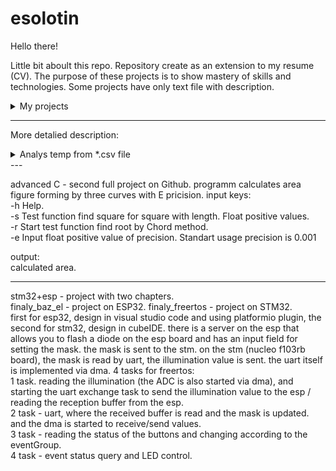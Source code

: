 # esolotin
Hello there!

Little bit aboult this repo.
Repository create as an extension to my resume (CV).
The purpose of these projects is to show mastery of skills and technologies.
Some projects have only text file with description.

<details>
<summary>My projects</summary>

| Num | Project name |
|-----:|-----------|
|     1| Analys temp from *.csv file |
|     2| Calculate area with E pricision |
|     3| LCD_gyro_ino       |
|     4| Сircuit-based rand generator  |
|     5| ESP32 + Gyro + TinyML  |
|     6| Home environment project  |

</details>

---

More detalied description:

<details>
<summary>Analys temp from *.csv file</summary>

folder: /analys_temp
first full C project on Github.   
include source files + makefile.  
programm can do base analityc for temperature array. value takes from *.csv file.
input keys:  
-h Help.  
-f <filename.csv> input file.  
-m <month_number> statistick for current month.

output value:  
mean temperature;  
min temperature;  
max temperature.  
</details>
---

advanced C - second full project on Github. programm calculates area figure forming by three curves with E pricision.
input keys:  
-h Help.  
-s <len> Test function find square for square with <len> length. Float positive values.  
-r Start test function find root by Chord method.  
-e <eps> Input float positive value of precision. Standart usage precision is 0.001  

output:  
calculated area.

---

stm32+esp - project with two chapters.  
finaly_baz_el - project on ESP32. 
finaly_freertos - project on STM32.  
first for esp32, design in visual studio code and using platformio plugin, the second for stm32, design in cubeIDE.
there is a server on the esp that allows you to flash a diode on the esp board and has an input field for setting the mask. the mask is sent to the stm.
on the stm (nucleo f103rb board), the mask is read by uart, the illumination value is sent. the uart itself is implemented via dma. 4 tasks for freertos:  
1 task. reading the illumination (the ADC is also started via dma), and starting the uart exchange task to send the illumination value to the esp / reading the reception buffer from the esp.  
2 task - uart, where the received buffer is read and the mask is updated. and the dma is started to receive/send values.  
3 task - reading the status of the buttons and changing according to the eventGroup.  
4 task - event status query and LED control.
